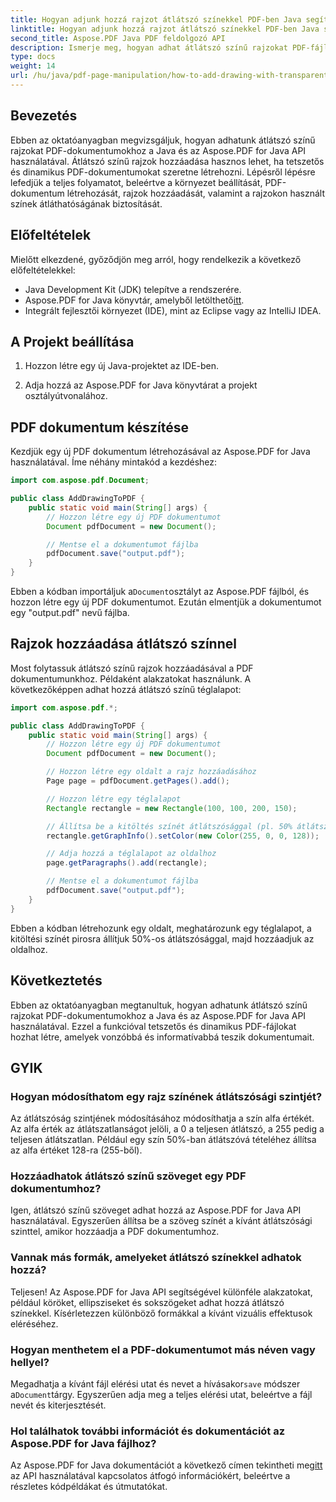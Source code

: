 ```yaml
---
title: Hogyan adjunk hozzá rajzot átlátszó színekkel PDF-ben Java segítségével
linktitle: Hogyan adjunk hozzá rajzot átlátszó színekkel PDF-ben Java segítségével
second_title: Aspose.PDF Java PDF feldolgozó API
description: Ismerje meg, hogyan adhat átlátszó színű rajzokat PDF-fájlokhoz Java és Aspose.PDF for Java használatával. Hozzon létre dinamikus, tetszetős PDF-eket lépésről lépésre útmutatóval és kódpéldákkal.
type: docs
weight: 14
url: /hu/java/pdf-page-manipulation/how-to-add-drawing-with-transparent-color-in-pdf-using-java/
---
```


## Bevezetés

Ebben az oktatóanyagban megvizsgáljuk, hogyan adhatunk átlátszó színű rajzokat PDF-dokumentumokhoz a Java és az Aspose.PDF for Java API használatával. Átlátszó színű rajzok hozzáadása hasznos lehet, ha tetszetős és dinamikus PDF-dokumentumokat szeretne létrehozni. Lépésről lépésre lefedjük a teljes folyamatot, beleértve a környezet beállítását, PDF-dokumentum létrehozását, rajzok hozzáadását, valamint a rajzokon használt színek átláthatóságának biztosítását.

## Előfeltételek

Mielőtt elkezdené, győződjön meg arról, hogy rendelkezik a következő előfeltételekkel:

- Java Development Kit (JDK) telepítve a rendszerére.
-  Aspose.PDF for Java könyvtár, amelyből letölthető[itt](https://releases.aspose.com/pdf/java/).
- Integrált fejlesztői környezet (IDE), mint az Eclipse vagy az IntelliJ IDEA.

## A Projekt beállítása

1. Hozzon létre egy új Java-projektet az IDE-ben.

2. Adja hozzá az Aspose.PDF for Java könyvtárat a projekt osztályútvonalához.

## PDF dokumentum készítése

Kezdjük egy új PDF dokumentum létrehozásával az Aspose.PDF for Java használatával. Íme néhány mintakód a kezdéshez:

```java
import com.aspose.pdf.Document;

public class AddDrawingToPDF {
    public static void main(String[] args) {
        // Hozzon létre egy új PDF dokumentumot
        Document pdfDocument = new Document();

        // Mentse el a dokumentumot fájlba
        pdfDocument.save("output.pdf");
    }
}
```

 Ebben a kódban importáljuk a`Document`osztályt az Aspose.PDF fájlból, és hozzon létre egy új PDF dokumentumot. Ezután elmentjük a dokumentumot egy "output.pdf" nevű fájlba.

## Rajzok hozzáadása átlátszó színnel

Most folytassuk átlátszó színű rajzok hozzáadásával a PDF dokumentumunkhoz. Példaként alakzatokat használunk. A következőképpen adhat hozzá átlátszó színű téglalapot:

```java
import com.aspose.pdf.*;

public class AddDrawingToPDF {
    public static void main(String[] args) {
        // Hozzon létre egy új PDF dokumentumot
        Document pdfDocument = new Document();

        // Hozzon létre egy oldalt a rajz hozzáadásához
        Page page = pdfDocument.getPages().add();

        // Hozzon létre egy téglalapot
        Rectangle rectangle = new Rectangle(100, 100, 200, 150);

        // Állítsa be a kitöltés színét átlátszósággal (pl. 50% átlátszó piros)
        rectangle.getGraphInfo().setColor(new Color(255, 0, 0, 128));

        // Adja hozzá a téglalapot az oldalhoz
        page.getParagraphs().add(rectangle);

        // Mentse el a dokumentumot fájlba
        pdfDocument.save("output.pdf");
    }
}
```

Ebben a kódban létrehozunk egy oldalt, meghatározunk egy téglalapot, a kitöltési színét pirosra állítjuk 50%-os átlátszósággal, majd hozzáadjuk az oldalhoz.

## Következtetés

Ebben az oktatóanyagban megtanultuk, hogyan adhatunk átlátszó színű rajzokat PDF-dokumentumokhoz a Java és az Aspose.PDF for Java API használatával. Ezzel a funkcióval tetszetős és dinamikus PDF-fájlokat hozhat létre, amelyek vonzóbbá és informatívabbá teszik dokumentumait.

## GYIK

### Hogyan módosíthatom egy rajz színének átlátszósági szintjét?

Az átlátszóság szintjének módosításához módosíthatja a szín alfa értékét. Az alfa érték az átlátszatlanságot jelöli, a 0 a teljesen átlátszó, a 255 pedig a teljesen átlátszatlan. Például egy szín 50%-ban átlátszóvá tételéhez állítsa az alfa értéket 128-ra (255-ből).

### Hozzáadhatok átlátszó színű szöveget egy PDF dokumentumhoz?

Igen, átlátszó színű szöveget adhat hozzá az Aspose.PDF for Java API használatával. Egyszerűen állítsa be a szöveg színét a kívánt átlátszósági szinttel, amikor hozzáadja a PDF dokumentumhoz.

### Vannak más formák, amelyeket átlátszó színekkel adhatok hozzá?

Teljesen! Az Aspose.PDF for Java API segítségével különféle alakzatokat, például köröket, ellipsziseket és sokszögeket adhat hozzá átlátszó színekkel. Kísérletezzen különböző formákkal a kívánt vizuális effektusok eléréséhez.

### Hogyan menthetem el a PDF-dokumentumot más néven vagy hellyel?

 Megadhatja a kívánt fájl elérési utat és nevet a hívásakor`save` módszer a`Document`tárgy. Egyszerűen adja meg a teljes elérési utat, beleértve a fájl nevét és kiterjesztését.

### Hol találhatok további információt és dokumentációt az Aspose.PDF for Java fájlhoz?

 Az Aspose.PDF for Java dokumentációt a következő címen tekintheti meg[itt](https://reference.aspose.com/pdf/java/) az API használatával kapcsolatos átfogó információkért, beleértve a részletes kódpéldákat és útmutatókat.